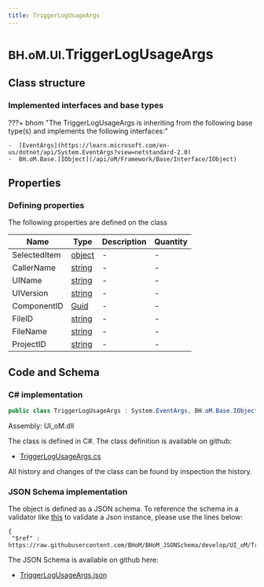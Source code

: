 ```yaml
---
title: TriggerLogUsageArgs
---
```


# <small>BH.oM.UI.</small>**TriggerLogUsageArgs**



## Class structure

### Implemented interfaces and base types

???+ bhom "The TriggerLogUsageArgs is inheriting from the following base type(s) and implements the following interfaces:"

    -  [EventArgs](https://learn.microsoft.com/en-us/dotnet/api/System.EventArgs?view=netstandard-2.0)
    -  BH.oM.Base.[IObject](/api/oM/Framework/Base/Interface/IObject)


## Properties



### Defining properties

The following properties are defined on the class

| Name             | Type             | Description      | Quantity         |
|------------------|------------------|------------------|------------------|
| SelectedItem | [object](https://learn.microsoft.com/en-us/dotnet/api/System.Object?view=netstandard-2.0) | - | - |
| CallerName | [string](https://learn.microsoft.com/en-us/dotnet/api/System.String?view=netstandard-2.0) | - | - |
| UIName | [string](https://learn.microsoft.com/en-us/dotnet/api/System.String?view=netstandard-2.0) | - | - |
| UIVersion | [string](https://learn.microsoft.com/en-us/dotnet/api/System.String?view=netstandard-2.0) | - | - |
| ComponentID | [Guid](https://learn.microsoft.com/en-us/dotnet/api/System.Guid?view=netstandard-2.0) | - | - |
| FileID | [string](https://learn.microsoft.com/en-us/dotnet/api/System.String?view=netstandard-2.0) | - | - |
| FileName | [string](https://learn.microsoft.com/en-us/dotnet/api/System.String?view=netstandard-2.0) | - | - |
| ProjectID | [string](https://learn.microsoft.com/en-us/dotnet/api/System.String?view=netstandard-2.0) | - | - |


## Code and Schema

### C# implementation

``` C# title="C#"
public class TriggerLogUsageArgs : System.EventArgs, BH.oM.Base.IObject
```

Assembly: UI_oM.dll

The class is defined in C#. The class definition is available on github:

- [TriggerLogUsageArgs.cs](https://github.com/BHoM/BHoM_UI/blob/develop/UI_oM/TriggerLogUsageArgs.cs)

All history and changes of the class can be found by inspection the history.
### JSON Schema implementation

The object is defined as a JSON schema. To reference the schema in a validator like [this](https://www.jsonschemavalidator.net/) to validate a Json instance, please use the lines below:

``` { .json .copy .select } title="JSON Schema"
{
 "$ref" : https://raw.githubusercontent.com/BHoM/BHoM_JSONSchema/develop/UI_oM/TriggerLogUsageArgs.json}
```

The JSON Schema is available on github here:

- [TriggerLogUsageArgs.json](https://github.com/BHoM/BHoM_JSONSchema/blob/develop/UI_oM/TriggerLogUsageArgs.json)
